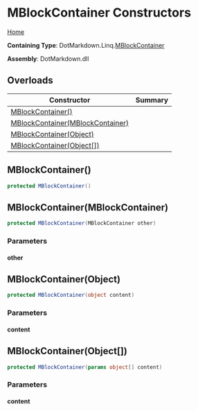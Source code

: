 # MBlockContainer Constructors

[Home](../../../../README.md#_top)

**Containing Type**: DotMarkdown\.Linq\.[MBlockContainer](../README.md#_top)

**Assembly**: DotMarkdown\.dll

## Overloads

| Constructor | Summary |
| ----------- | ------- |
| [MBlockContainer()](#DotMarkdown_Linq_MBlockContainer__ctor) | |
| [MBlockContainer(MBlockContainer)](#DotMarkdown_Linq_MBlockContainer__ctor_DotMarkdown_Linq_MBlockContainer_) | |
| [MBlockContainer(Object)](#DotMarkdown_Linq_MBlockContainer__ctor_System_Object_) | |
| [MBlockContainer(Object\[\])](#DotMarkdown_Linq_MBlockContainer__ctor_System_Object___) | |

## MBlockContainer\(\) <a name="DotMarkdown_Linq_MBlockContainer__ctor"></a>

```csharp
protected MBlockContainer()
```

## MBlockContainer\(MBlockContainer\) <a name="DotMarkdown_Linq_MBlockContainer__ctor_DotMarkdown_Linq_MBlockContainer_"></a>

```csharp
protected MBlockContainer(MBlockContainer other)
```

### Parameters

#### other

## MBlockContainer\(Object\) <a name="DotMarkdown_Linq_MBlockContainer__ctor_System_Object_"></a>

```csharp
protected MBlockContainer(object content)
```

### Parameters

#### content

## MBlockContainer\(Object\[\]\) <a name="DotMarkdown_Linq_MBlockContainer__ctor_System_Object___"></a>

```csharp
protected MBlockContainer(params object[] content)
```

### Parameters

#### content

